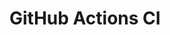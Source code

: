 # GitHub Actions CI


























































































































































































































































































































































































































































































































































































































































































































































































































































































































































































































































































































































































































































































































































































































































































































































































































































































































































































































































































































































































































































































































































































































































































































































































































































































































































































































































































































































































































































































































































